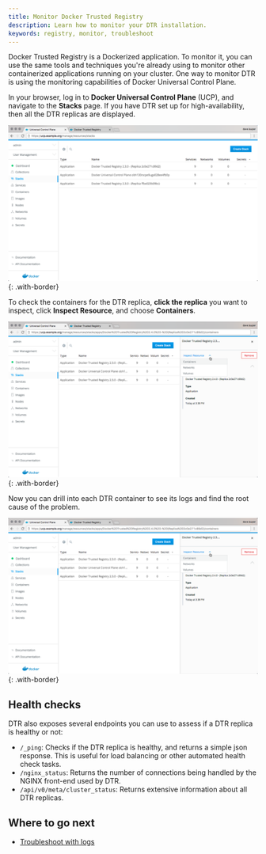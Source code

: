 ```yaml
---
title: Monitor Docker Trusted Registry
description: Learn how to monitor your DTR installation.
keywords: registry, monitor, troubleshoot
---
```


Docker Trusted Registry is a Dockerized application. To monitor it, you can
use the same tools and techniques you're already using to monitor other
containerized applications running on your cluster. One way to monitor
DTR is using the monitoring capabilities of Docker Universal Control Plane.

In your browser, log in to **Docker Universal Control Plane** (UCP), and
navigate to the **Stacks** page.
If you have DTR set up for high-availability, then all the DTR replicas are
displayed.

![](../../images/monitor-1.png){: .with-border}

To check the containers for the DTR replica, **click the replica** you want
to inspect, click **Inspect Resource**, and choose **Containers**.

![](../../images/monitor-2.png){: .with-border}

Now you can drill into each DTR container to see its logs and find the root
cause of the problem.

![](../../images/monitor-2.png){: .with-border}

## Health checks

DTR also exposes several endpoints you can use to assess if a DTR replica
is healthy or not:

* `/_ping`: Checks if the DTR replica is healthy, and
returns a simple json response. This is useful for load balancing or other
automated health check tasks.
* `/nginx_status`: Returns the number of connections being handled by the
NGINX front-end used by DTR.
* `/api/v0/meta/cluster_status`: Returns extensive information about all DTR
replicas.

## Where to go next

* [Troubleshoot with logs](troubleshoot-with-logs.md)
